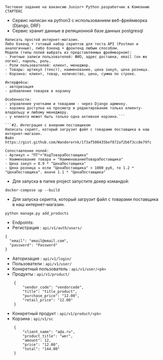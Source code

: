 ```   
Тестовое задание на вакансию Junior+ Python разработчик в Компанию СТАРТЕКС
```   

- Сервис написан на python3 с использованием веб-фреймворка (Django, DRF)
- Сервис хранит данные в реляционной базе данных postgresql

```#1. Интернет-магазин.
Написать простой интернет-магазин.
Либо бэкенд + готовый набор скриптов для теста API (Postman и аналогичные), либо бэкенд + фронтенд любым способом.
Модели (типы полей выбрать из представляемых фреймворком):
- Учетные записи пользователей: ФИО, адрес доставки, email (он же логин), пароль, роль.
- Роли пользователей: клиент, менеджер.
- Товары: артикул (текст), наименование, цена закуп, цена розница.
- Корзина: клиент, товар, количество, цена, сумма по строке.

Интерфейсы:
- авторизация
- добавление товаров в корзину

Особенности:
- управление учетками и товарами - через Django админку.
- корзина доступна на просмотр и редактирование только клиенту-владельцу и любому менеджеру.
- у клиента может быть только одна активная корзина.```

```#2. Интеграция с внешним поставщиком
Написать скрипт, который загрузит файл с товарами поставщика в наш интернет-магазин.
Файл https://gist.github.com/Wanderernk/1f3af500435bef872af2b6f3cc8e79fc

Сопоставление полей:
- Артикул = "ПТ"+"КодТовараПоставщика"
- Наименование товара = "НаименованиеТовараПоставщика"
- Цена закуп = 0.9 * "ЦенаПоставщика"
- Цена розница = если "ЦенаПоставщика" < 1000 руб, то 1.2 * "ЦенаПоставщика". иначе 1.1 * "ЦенаПоставщика"
   ```

- Для запуска в папке project запустите докер командой:   
   
```docker-compose up --build```   

- Для запуска скрипта, который загрузит файл с товарами поставщика в наш интернет-магазин.   
    
```python manage.py add_products```   

    
- Endpoints:   
- Регистрация : ```api/v1/auth/users/```   
```
{
  "email": "email@email.com",
  "password": "Password"
}
```

- Авторизация : ```api/v1/login/```   
- Пользователи : ```api/v1/user/```   
- Конкретный пользователь : ```api/v1/user/<pk>```   
- Продукты : ```api/v1/product/```   
```
    {
        "vendor_code": "vendorcode",
        "title": "title_product",
        "purchase_price": "12.00",
        "retail_price": "12.00"
    }
  ```
      

- Конкретный продукт :  ```api/v1/product/<pk>```      
- Корзина : ```api/v1/sc```    
```
    {
        "client_name": "a@a.ru",
        "product_title": "wer",
        "amount": 12,
        "price": "12.00",
        "total": "144.00"
    }
```

